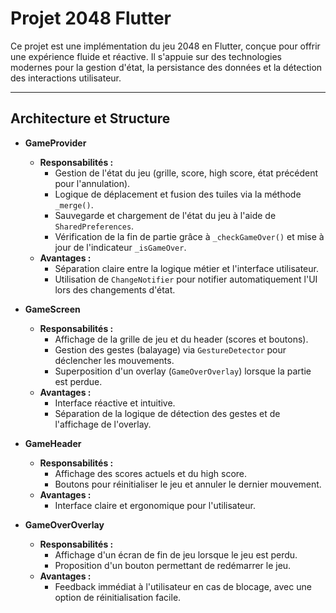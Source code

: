 # Projet 2048 Flutter

Ce projet est une implémentation du jeu 2048 en Flutter, conçue pour offrir une expérience fluide et réactive. Il s'appuie sur des technologies modernes pour la gestion d'état, la persistance des données et la détection des interactions utilisateur.

---

## Architecture et Structure

- **GameProvider**
    - **Responsabilités :**
        - Gestion de l'état du jeu (grille, score, high score, état précédent pour l'annulation).
        - Logique de déplacement et fusion des tuiles via la méthode `_merge()`.
        - Sauvegarde et chargement de l'état du jeu à l'aide de `SharedPreferences`.
        - Vérification de la fin de partie grâce à `_checkGameOver()` et mise à jour de l'indicateur `_isGameOver`.
    - **Avantages :**
        - Séparation claire entre la logique métier et l'interface utilisateur.
        - Utilisation de `ChangeNotifier` pour notifier automatiquement l'UI lors des changements d'état.

- **GameScreen**
    - **Responsabilités :**
        - Affichage de la grille de jeu et du header (scores et boutons).
        - Gestion des gestes (balayage) via `GestureDetector` pour déclencher les mouvements.
        - Superposition d'un overlay (`GameOverOverlay`) lorsque la partie est perdue.
    - **Avantages :**
        - Interface réactive et intuitive.
        - Séparation de la logique de détection des gestes et de l'affichage de l'overlay.

- **GameHeader**
    - **Responsabilités :**
        - Affichage des scores actuels et du high score.
        - Boutons pour réinitialiser le jeu et annuler le dernier mouvement.
    - **Avantages :**
        - Interface claire et ergonomique pour l'utilisateur.

- **GameOverOverlay**
    - **Responsabilités :**
        - Affichage d'un écran de fin de jeu lorsque le jeu est perdu.
        - Proposition d'un bouton permettant de redémarrer le jeu.
    - **Avantages :**
        - Feedback immédiat à l'utilisateur en cas de blocage, avec une option de réinitialisation facile.
